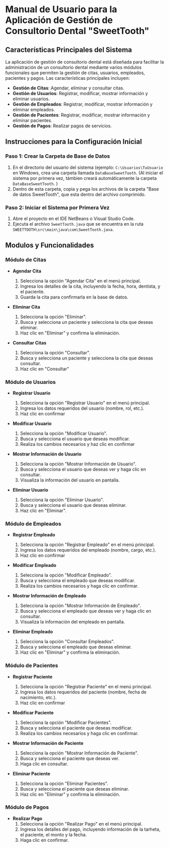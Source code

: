 # Manual de Usuario para la Aplicación de Gestión de Consultorio Dental "SweetTooth"

## Características Principales del Sistema

La aplicación de gestión de consultorio dental está diseñada para facilitar la administración de un consultorio dental mediante varios módulos funcionales que permiten la gestión de citas, usuarios, empleados, pacientes y pagos. Las características principales incluyen:

- **Gestión de Citas**: Agendar, eliminar y consultar citas.
- **Gestión de Usuarios**: Registrar, modificar, mostrar información y eliminar usuarios.
- **Gestión de Empleados**: Registrar, modificar, mostrar información y eliminar empleados.
- **Gestión de Pacientes**: Registrar, modificar, mostrar información y eliminar pacientes.
- **Gestión de Pagos**: Realizar pagos de servicios.

## Instrucciones para la Configuración Inicial

### Paso 1: Crear la Carpeta de Base de Datos

1. En el directorio del usuario del sistema (ejemplo: `C:\Usuarios\TuUsuario` en Windows, crea una carpeta llamada `DataBaseSweetTooth`.
(Al iniciar el sistema por primera vez, támbien creará automáticamente la carpeta `DataBaseSweetTooth`.
)
2. Dentro de esta carpeta, copia y pega los archivos de la carpeta "Base de datos SweetTooth", que esta dentro del archivo comprimido.

### Paso 2: Iniciar el Sistema por Primera Vez

1. Abre el proyecto en el IDE NetBeans o Visual Studio Code.
2. Ejecuta el archivo `SweetTooth.java` que se encuentra en la ruta `SWEETTOOTH\src\main\java\com\SweetTooth.java`. 
## Modulos y Funcionalidades

### Módulo de Citas

- **Agendar Cita**
  1. Selecciona la opción "Agendar Cita" en el menú principal.
  2. Ingresa los detalles de la cita, incluyendo la fecha, hora, dentista, y el paciente.
  3. Guarda la cita para confirmarla en la base de datos.

- **Eliminar Cita**
  1. Selecciona la opción "Eliminar".
  2. Busca y selecciona un paciente y selecciona la cita que deseas eliminar.
  3. Haz clic en "Eliminar" y confirma la eliminación.

- **Consultar Citas**
  1. Selecciona la opción "Consultar".
  2. Busca y selecciona un paciente y selecciona la cita que deseas consultar.
  3. Haz clic en "Consultar" 

### Módulo de Usuarios

- **Registrar Usuario**
  1. Selecciona la opción "Registrar Usuario" en el menú principal.
  2. Ingresa los datos requeridos del usuario (nombre, rol, etc.).
  3. Haz clic en confirmar

- **Modificar Usuario**
  1. Selecciona la opción "Modificar Usuario".
  2. Busca y selecciona el usuario que deseas modificar.
  3. Realiza los cambios necesarios y haz clic en confirmar

- **Mostrar Información de Usuario**
  1. Selecciona la opción "Mostrar Información de Usuario".
  2. Busca y selecciona el usuario que deseas ver y haga clic en consultar.
  3. Visualiza la información del usuario en pantalla.

- **Eliminar Usuario**
  1. Selecciona la opción "Eliminar Usuario".
  2. Busca y selecciona el usuario que deseas eliminar.
  3. Haz clic en "Eliminar".

### Módulo de Empleados

- **Registrar Empleado**
  1. Selecciona la opción "Registrar Empleado" en el menú principal.
  2. Ingresa los datos requeridos del empleado (nombre, cargo, etc.).
  3. Haz clic en confirmar

- **Modificar Empleado**
  1. Selecciona la opción "Modificar Empleado".
  2. Busca y selecciona el empleado que deseas modificar.
  3. Realiza los cambios necesarios y haga clic en confirmar.

- **Mostrar Información de Empleado**
  1. Selecciona la opción "Mostrar Información de Empleado".
  2. Busca y selecciona el empleado que deseas ver y haga clic en consultar.
  3. Visualiza la información del empleado en pantalla.

- **Eliminar Empleado**
  1. Selecciona la opción "Consultar Empleados".
  2. Busca y selecciona el empleado que deseas eliminar.
  3. Haz clic en "Eliminar" y confirma la eliminación.

### Módulo de Pacientes

- **Registrar Paciente**
  1. Selecciona la opción "Registrar Paciente" en el menú principal.
  2. Ingresa los datos requeridos del paciente (nombre, fecha de nacimiento, etc.).
  3. Haz clic en confirmar

- **Modificar Paciente**
  1. Selecciona la opción "Modificar Pacientes".
  2. Busca y selecciona el paciente que deseas modificar.
  3. Realiza los cambios necesarios y haga clic en confirmar.

- **Mostrar Información de Paciente**
  1. Selecciona la opción "Mostrar Información de Paciente".
  2. Busca y selecciona el paciente que deseas ver.
  3. Haga clic en consultar.

- **Eliminar Paciente**
  1. Selecciona la opción "Eliminar Pacientes".
  2. Busca y selecciona el paciente que deseas eliminar.
  3. Haz clic en "Eliminar" y confirma la eliminación.

### Módulo de Pagos

- **Realizar Pago**
  1. Selecciona la opción "Realizar Pago" en el menú principal.
  2. Ingresa los detalles del pago, incluyendo información de la tarheta, el paciente, el monto y la fecha.
  3. Haga clic en confirmar.

